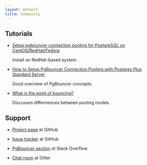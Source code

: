 ```yaml
---
layout: default
title: Community
---
```


## Tutorials

- [Setup pgbouncer connection pooling for PostgreSQL on CentOS/RedHat/Fedora](https://opensourcedbms.com/dbms/setup-pgbouncer-connection-pooling-for-postgresql-on-centosredhatfedora/)

  Install on RedHat-based system.

- [How to Setup PgBouncer Connection Pooling with Postgres Plus Standard Server](http://www.enterprisedb.com/resources-community/tutorials-quickstarts/all-platforms/how-setup-pgbouncer-connection-pooling-postg)

  Good overview of PgBouncer concepts.

- [What is the point of bouncing?](http://www.depesz.com/2012/12/02/what-is-the-point-of-bouncing/)

  Discusses diffenrences between pooling modes.

## Support

- [Project page](https://github.com/pgbouncer/pgbouncer) at GitHub

- [Issue tracker](https://github.com/pgbouncer/pgbouncer/issues) at GitHub

- [PgBouncer section](https://stackoverflow.com/questions/tagged/pgbouncer) at Stack Overflow

- [Chat room](https://gitter.im/pgbouncer/pgbouncer) at Gitter

